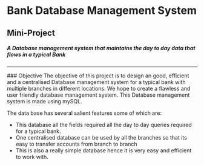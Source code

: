 # Bank Database Management System
## Mini-Project
##### A Database management system that maintains the day to day data that flows in a typical Bank
<hr>
### Objective
The objective of this project is to design an good, efficient and a centralised Database management
system for a typical bank with multiple branches in different locations. We hope to create a flawless
and user friendly database management system. This Database management system is made using
mySQL.

The data base has several salient features some of which are:
* This database all the fields required all the day to day queries required for a typical bank.
* One centralised database can be used by all the branches so that its easy to transfer accounts
from branch to branch
* This is also a really simple database hence it is very easy and efficient to work with.
